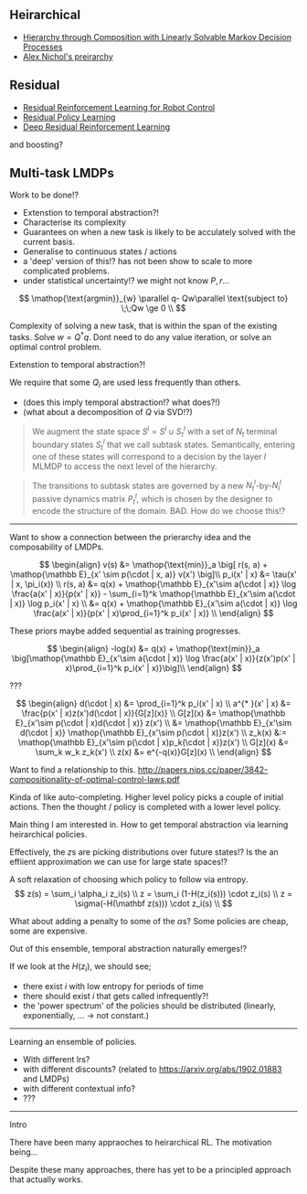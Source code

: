 

## Heirarchical

- [Hierarchy through Composition with Linearly Solvable Markov Decision Processes](https://arxiv.org/abs/1612.02757)
- [Alex Nichol's preirarchy](https://blog.aqnichol.com/2019/07/24/competing-in-the-obstacle-tower-challenge/)


## Residual

- [Residual Reinforcement Learning for Robot Control](https://arxiv.org/pdf/1812.03201.pdf)
- [Residual Policy Learning](https://arxiv.org/abs/1812.06298)
- [Deep Residual Reinforcement Learning](https://arxiv.org/abs/1905.01072)



and boosting?


## Multi-task LMDPs

Work to be done!?

- Extenstion to temporal abstraction?!
- Characterise its complexity
- Guarantees on when a new task is likely to be acculately solved with the current basis.
- Generalise to continuous states / actions
- a 'deep' version of this!? has not been show to scale to more complicated problems.
- under statistical uncertainty!? we might not know $P, r$...


$$
\mathop{\text{argmin}}_{w} \parallel q- Qw\parallel \text{subject to} \;\;Qw \ge 0 \\
$$

Complexity of solving a new task, that is within the span of the existing tasks.
Solve $w = Q^{\dagger}q$. Dont need to do any value iteration, or solve an optimal control problem.

Extenstion to temporal abstraction?!

We require that some $Q_i$ are used less frequently than others.

- (does this imply temporal abstraction!? what does?!)
- (what about a decomposition of $Q$ via SVD!?)


> We augment the state space $S^l = S^l \cup S^l_t$ with a set of $N_t$ terminal boundary states $S^l_t$ that we call subtask states. Semantically, entering one of these states will correspond to a decision by the layer $l$ MLMDP to access the next level of the hierarchy.


> The transitions to subtask states are governed by a new $N^l_t$-by-$N^l_i$ passive dynamics matrix $P^l_t$, which is chosen by the designer to encode the structure of the domain. BAD. How do we choose this!?

***

Want to show a connection between the prierarchy idea and the composability of LMDPs.

$$
\begin{align}
v(s) &= \mathop{\text{min}}_a \big[ r(s, a) + \mathop{\mathbb E}_{x' \sim p(\cdot | x, a)} v(x') \big]\\
p_i(x' | x) &= \tau(x' | x, \pi_i(x)) \\
r(s, a) &= q(x) +  \mathop{\mathbb E}_{x'\sim a(\cdot | x)} \log \frac{a(x' | x)}{p(x' | x)} - \sum_{i=1}^k \mathop{\mathbb E}_{x'\sim a(\cdot | x)} \log p_i(x' | x) \\
&= q(x) +  \mathop{\mathbb E}_{x'\sim a(\cdot | x)} \log \frac{a(x' | x)}{p(x' | x)\prod_{i=1}^k p_i(x' | x)} \\
\end{align}
$$

These priors maybe added sequential as training progresses.

$$
\begin{align}
-log(x) &= q(x) + \mathop{\text{min}}_a \big[\mathop{\mathbb E}_{x'\sim a(\cdot | x)} \log \frac{a(x' | x)}{z(x')p(x' | x)\prod_{i=1}^k p_i(x' | x)}\big]\\
\end{align}
$$

???

$$
\begin{align}
d(\cdot | x) &= \prod_{i=1}^k p_i(x' | x) \\
a^{* }(x' | x) &= \frac{p(x' | x)z(x')d(\cdot | x)}{G[z](x)} \\
G[z](x) &= \mathop{\mathbb E}_{x'\sim p(\cdot | x)d(\cdot | x)} z(x') \\
&=  \mathop{\mathbb E}_{x'\sim d(\cdot | x)} \mathop{\mathbb E}_{x'\sim p(\cdot | x)}z(x') \\
z_k(x) &:= \mathop{\mathbb E}_{x'\sim p(\cdot | x)p_k(\cdot | x)}z(x') \\
G[z](x) &= \sum_k w_k z_k(x') \\
z(x) &= e^{-q(x)}G[z](x) \\
\end{align}
$$


Want to find a relationship to this.
http://papers.nips.cc/paper/3842-compositionality-of-optimal-control-laws.pdf


Kinda of like auto-completing. Higher level policy picks a couple of initial actions. Then the thought / policy is completed with a lower level policy.


Main thing I am interested in. How to get temporal abstraction via learning heirarchical policies.

Effectively, the $z$s are picking distributions over future states!? Is the an effiient approximation we can use for large state spaces!?


A soft relaxation of choosing which policy to follow via entropy.
$$
z(s) = \sum_i \alpha_i z_i(s) \\
z = \sum_i (1-H(z_i(s))) \cdot z_i(s) \\
z = \sigma(-H(\mathbf z(s)))  \cdot z_i(s) \\
$$

What about adding a penalty to some of the $\alpha$s? Some policies are cheap, some are expensive.

Out of this ensemble, temporal abstraction naturally emerges!?

If we look at the $H(z_i)$, we should see;
- there exist $i$ with low entropy for periods of time
- there should exist $i$ that gets called infrequently?!
- the 'power spectrum' of the policies should be distributed (linearly, exponentially, ... -> not constant.)

***

Learning an ensemble of policies.
- With different lrs?
- with different discounts? (related to https://arxiv.org/abs/1902.01883 and LMDPs)
- with different contextual info?
- ???



***

Intro

There have been many appraoches to heirarchical RL. The motivation being...

Despite these many approaches, there has yet to be a principled approach that actually works.

